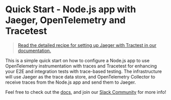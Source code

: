 # Quick Start - Node.js app with Jaeger, OpenTelemetry and Tracetest

> [Read the detailed recipe for setting up Jaeger with Tractest in our documentation.](https://docs.tracetest.io/examples-tutorials/recipes/running-tracetest-with-jaeger)

This is a simple quick start on how to configure a Node.js app to use OpenTelemetry instrumentation with traces and Tracetest for enhancing your E2E and integration tests with trace-based testing. The infrastructure will use Jaeger as the trace data store, and OpenTelemetry Collector to receive traces from the Node.js app and send them to Jaeger.

Feel free to check out the [docs](https://docs.tracetest.io/), and join our [Slack Community](https://dub.sh/tracetest-community) for more info!
